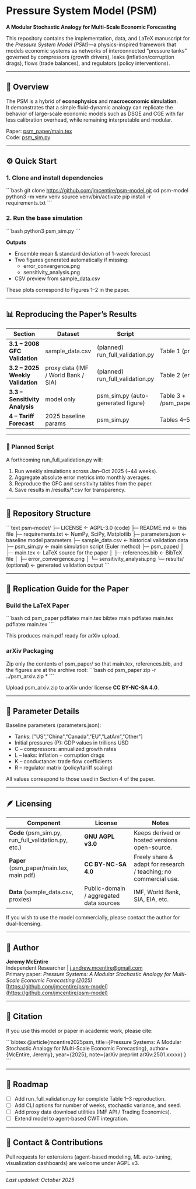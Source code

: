 # Pressure System Model (PSM)

**A Modular Stochastic Analogy for Multi-Scale Economic Forecasting**

This repository contains the implementation, data, and LaTeX manuscript for the *Pressure System Model (PSM)*—a physics-inspired framework that models economic systems as networks of interconnected “pressure tanks” governed by compressors (growth drivers), leaks (inflation/corruption drags), flows (trade balances), and regulators (policy interventions).

---

## 🧠 Overview

The PSM is a hybrid of **econophysics** and **macroeconomic simulation**.  
It demonstrates that a simple fluid-dynamic analogy can replicate the behavior of large-scale economic models such as DSGE and CGE with far less calibration overhead, while remaining interpretable and modular.

Paper: [psm_paper/main.tex](psm_paper/main.tex)  
Code: [psm_sim.py](psm_sim.py)

---

## ⚙️ Quick Start

### 1. Clone and install dependencies
\`\`\`bash
git clone https://github.com/jmcentire/psm-model.git
cd psm-model
python3 -m venv venv
source venv/bin/activate
pip install -r requirements.txt
\`\`\`

### 2. Run the base simulation
\`\`\`bash
python3 psm_sim.py
\`\`\`

**Outputs**
- Ensemble mean & standard deviation of 1-week forecast  
- Two figures generated automatically if missing:
  - error_convergence.png
  - sensitivity_analysis.png
- CSV preview from sample_data.csv

These plots correspond to Figures 1–2 in the paper.

---

## 📊 Reproducing the Paper’s Results

| Section | Dataset | Script | Output |
|----------|----------|--------|---------|
| **3.1 – 2008 GFC Validation** | sample_data.csv | (planned) run_full_validation.py | Table 1 (predictions vs actuals) |
| **3.2 – 2025 Weekly Validation** | proxy data (IMF / World Bank / SIA) | (planned) run_full_validation.py | Table 2 (error convergence) |
| **3.3 – Sensitivity Analysis** | model only | psm_sim.py (auto-generated figure) | Table 3 + /psm_paper/sensitivity_analysis.png |
| **4 – Tariff Forecast** | 2025 baseline params | psm_sim.py | Tables 4–5 summaries |

---

### 🔁 Planned Script

A forthcoming run_full_validation.py will:

1. Run weekly simulations across Jan–Oct 2025 (~44 weeks).  
2. Aggregate absolute error metrics into monthly averages.  
3. Reproduce the GFC and sensitivity tables from the paper.  
4. Save results in /results/*.csv for transparency.

---

## 🧩 Repository Structure
\`\`\`text
psm-model/
├─ LICENSE                 ← AGPL-3.0 (code)
├─ README.md               ← this file
├─ requirements.txt        ← NumPy, SciPy, Matplotlib
├─ parameters.json         ← baseline model parameters
├─ sample_data.csv         ← historical validation data
├─ psm_sim.py              ← main simulation script (Euler method)
├─ psm_paper/
│   ├─ main.tex            ← LaTeX source for the paper
│   ├─ references.bib      ← BibTeX file
│   ├─ error_convergence.png
│   └─ sensitivity_analysis.png
└─ results/ (optional)     ← generated validation output
\`\`\`

---

## 📘 Replication Guide for the Paper

### Build the LaTeX Paper
\`\`\`bash
cd psm_paper
pdflatex main.tex
bibtex main
pdflatex main.tex
pdflatex main.tex
\`\`\`

This produces main.pdf ready for arXiv upload.

### arXiv Packaging
Zip only the contents of psm_paper/ so that main.tex, references.bib, and the figures are at the archive root:
\`\`\`bash
cd psm_paper
zip -r ../psm_arxiv.zip *
\`\`\`

Upload psm_arxiv.zip to arXiv under license **CC BY-NC-SA 4.0**.

---

## 🧪 Parameter Details

Baseline parameters (parameters.json):

- Tanks: ["US","China","Canada","EU","LatAm","Other"]
- Initial pressures (P): GDP values in trillions USD  
- C – compressors: annualized growth rates  
- L – leaks: inflation + corruption drags  
- K – conductance: trade flow coefficients  
- R – regulator matrix (policy/tariff scaling)  

All values correspond to those used in Section 4 of the paper.

---

## 🪶 Licensing

| Component | License | Notes |
|------------|----------|-------|
| **Code** (psm_sim.py, run_full_validation.py, etc.) | **GNU AGPL v3.0** | Keeps derived or hosted versions open-source. |
| **Paper** (psm_paper/main.tex, main.pdf) | **CC BY-NC-SA 4.0** | Freely share & adapt for research / teaching; no commercial use. |
| **Data** (sample_data.csv, proxies) | Public-domain / aggregated data sources | IMF, World Bank, SIA, EIA, etc. |

If you wish to use the model commercially, please contact the author for dual-licensing.

---

## 🧍‍ Author

**Jeremy McEntire**  
Independent Researcher  |  [j.andrew.mcentire@gmail.com](mailto:j.andrew.mcentire@gmail.com)  
Primary paper: *Pressure Systems: A Modular Stochastic Analogy for Multi-Scale Economic Forecasting (2025)*  
[https://github.com/jmcentire/psm-model](https://github.com/jmcentire/psm-model)

---

## 🧩 Citation

If you use this model or paper in academic work, please cite:

\`\`\`bibtex
@article{mcentire2025psm,
  title={Pressure Systems: A Modular Stochastic Analogy for Multi-Scale Economic Forecasting},
  author={McEntire, Jeremy},
  year={2025},
  note={arXiv preprint arXiv:2501.xxxxx}
}
\`\`\`

---

## 🧭 Roadmap
- [ ] Add run_full_validation.py for complete Table 1–3 reproduction.  
- [ ] Add CLI options for number of weeks, stochastic variance, and seed.  
- [ ] Add proxy data download utilities (IMF API / Trading Economics).  
- [ ] Extend model to agent-based CWT integration.

---

## 💬 Contact & Contributions
Pull requests for extensions (agent-based modeling, ML auto-tuning, visualization dashboards) are welcome under AGPL v3.

---

*Last updated: October 2025*
